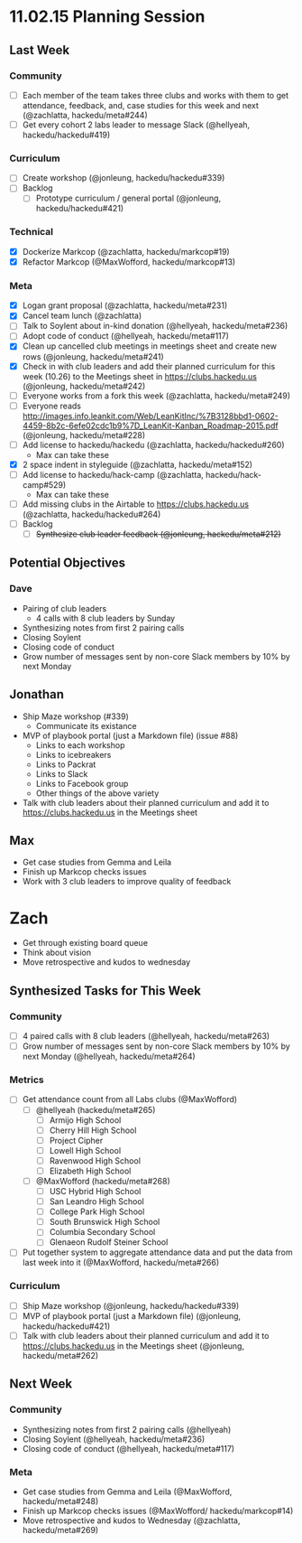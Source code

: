# 11.02.15 Planning Session

## Last Week

### Community

- [ ] Each member of the team takes three clubs and works with them to get
  attendance, feedback, and, case studies for this week and next (@zachlatta,
  hackedu/meta#244)
- [ ] Get every cohort 2 labs leader to message Slack (@hellyeah,
  hackedu/hackedu#419)

### Curriculum

- [ ] Create workshop (@jonleung, hackedu/hackedu#339)
- [ ] Backlog
  - [ ] Prototype curriculum / general portal (@jonleung, hackedu/hackedu#421)

### Technical

- [x] Dockerize Markcop (@zachlatta, hackedu/markcop#19)
- [x] Refactor Markcop (@MaxWofford, hackedu/markcop#13)

### Meta

- [x] Logan grant proposal (@zachlatta, hackedu/meta#231)
- [x] Cancel team lunch (@zachlatta)
- [ ] Talk to Soylent about in-kind donation (@hellyeah, hackedu/meta#236)
- [ ] Adopt code of conduct (@hellyeah, hackedu/meta#117)
- [x] Clean up cancelled club meetings in meetings sheet and create new rows
  (@jonleung, hackedu/meta#241)
- [x] Check in with club leaders and add their planned curriculum for this week
  (10.26) to the Meetings sheet in https://clubs.hackedu.us (@jonleung,
  hackedu/meta#242)
- [ ] Everyone works from a fork this week (@zachlatta, hackedu/meta#249)
- [ ] Everyone reads
  http://images.info.leankit.com/Web/LeanKitInc/%7B3128bbd1-0602-4459-8b2c-6efe02cdc1b9%7D_LeanKit-Kanban_Roadmap-2015.pdf
  (@jonleung, hackedu/meta#228)
- [ ] Add license to hackedu/hackedu (@zachlatta, hackedu/hackedu#260)
  - Max can take these
- [x] 2 space indent in styleguide (@zachlatta, hackedu/meta#152)
- [ ] Add license to hackedu/hack-camp (@zachlatta, hackedu/hack-camp#529)
  - Max can take these
- [ ] Add missing clubs in the Airtable to https://clubs.hackedu.us (@zachlatta,
  hackedu/hackedu#264)
- [ ] Backlog
  - [ ] ~~Synthesize club leader feedback (@jonleung, hackedu/meta#212)~~

## Potential Objectives

### Dave

- Pairing of club leaders
  - 4 calls with 8 club leaders by Sunday
- Synthesizing notes from first 2 pairing calls
- Closing Soylent
- Closing code of conduct
- Grow number of messages sent by non-core Slack members by 10% by next Monday

## Jonathan

- Ship Maze workshop (#339)
  - Communicate its existance
- MVP of playbook portal (just a Markdown file) (issue #88)
  - Links to each workshop
  - Links to icebreakers
  - Links to Packrat
  - Links to Slack
  - Links to Facebook group
  - Other things of the above variety
- Talk with club leaders about their planned curriculum and add it to
  https://clubs.hackedu.us in the Meetings sheet

## Max

- Get case studies from Gemma and Leila
- Finish up Markcop checks issues
- Work with 3 club leaders to improve quality of feedback

# Zach

- Get through existing board queue
- Think about vision
- Move retrospective and kudos to wednesday

## Synthesized Tasks for This Week

### Community

- [ ] 4 paired calls with 8 club leaders (@hellyeah, hackedu/meta#263)
- [ ] Grow number of messages sent by non-core Slack members by 10% by next
  Monday (@hellyeah, hackedu/meta#264)

### Metrics

- [ ] Get attendance count from all Labs clubs (@MaxWofford)
  - [ ] @hellyeah (hackedu/meta#265)
    - [ ] Armijo High School
    - [ ] Cherry Hill High School
    - [ ] Project Cipher
    - [ ] Lowell High School
    - [ ] Ravenwood High School
    - [ ] Elizabeth High School
  - [ ] @MaxWofford (hackedu/meta#268)
    - [ ] USC Hybrid High School
    - [ ] San Leandro High School
    - [ ] College Park High School
    - [ ] South Brunswick High School
    - [ ] Columbia Secondary School
    - [ ] Glenaeon Rudolf Steiner School
- [ ] Put together system to aggregate attendance data and put the data from
  last week into it (@MaxWofford, hackedu/meta#266)

### Curriculum

- [ ] Ship Maze workshop (@jonleung, hackedu/hackedu#339)
- [ ] MVP of playbook portal (just a Markdown file) (@jonleung,
  hackedu/hackedu#421)
- [ ] Talk with club leaders about their planned curriculum and add it to
  https://clubs.hackedu.us in the Meetings sheet (@jonleung, hackedu/meta#262)

## Next Week

### Community

- Synthesizing notes from first 2 pairing calls (@hellyeah)
- Closing Soylent (@hellyeah, hackedu/meta#236)
- Closing code of conduct (@hellyeah, hackedu/meta#117)

### Meta

- Get case studies from Gemma and Leila (@MaxWofford, hackedu/meta#248)
- Finish up Markcop checks issues (@MaxWofford/ hackedu/markcop#14)
- Move retrospective and kudos to Wednesday (@zachlatta, hackedu/meta#269)
